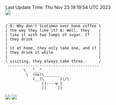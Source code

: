 Last Update Time: 
Thu Nov 23 19:19:54 UTC 2023
<br>![](https://img.shields.io/badge/%E5%A4%A7%E5%AE%B6-%E5%AE%89%E5%AE%89-green)<br>
```
 ________________________________________
/ Q: Why don't Scotsmen ever have coffee \
| the way they like it? A: Well, they    |
| like it with two lumps of sugar. If    |
| they drink                             |
|                                        |
| it at home, they only take one, and if |
| they drink it while                    |
|                                        |
\ visiting, they always take three.      /
 ----------------------------------------
        \   ^__^
         \  (oo)\_______
            (__)\       )\/\
                ||----w |
                ||     ||
```
![](https://github-readme-stats.vercel.app/api?username=chenlitw)
![](https://github-readme-stats.vercel.app/api/top-langs/?username=chenlitw)
